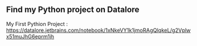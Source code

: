 ## Find my Python project on Datalore

My First Pythion Project : https://datalore.jetbrains.com/notebook/1xNkeVY1k1jmoRAgQlqkeL/g2Vplwx51muJhG6eprm1jh
